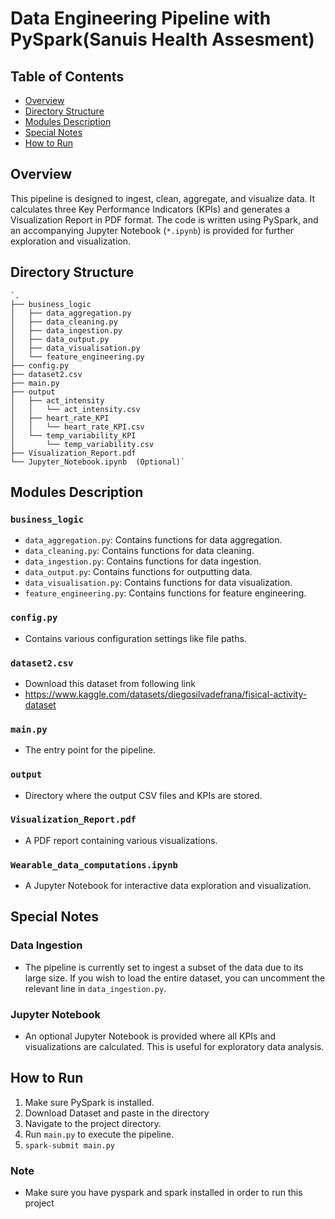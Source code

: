 # Data Engineering Pipeline with PySpark(Sanuis Health Assesment)

## Table of Contents

-   [Overview](https://chat.openai.com/c/8168c398-4d5c-4f26-ab9b-cf7c9228898a#overview)
-   [Directory Structure](https://chat.openai.com/c/8168c398-4d5c-4f26-ab9b-cf7c9228898a#directory-structure)
-   [Modules Description](https://chat.openai.com/c/8168c398-4d5c-4f26-ab9b-cf7c9228898a#modules-description)
-   [Special Notes](https://chat.openai.com/c/8168c398-4d5c-4f26-ab9b-cf7c9228898a#special-notes)
-   [How to Run](https://chat.openai.com/c/8168c398-4d5c-4f26-ab9b-cf7c9228898a#how-to-run)

## Overview

This pipeline is designed to ingest, clean, aggregate, and visualize data. It calculates three Key Performance Indicators (KPIs) and generates a Visualization Report in PDF format. The code is written using PySpark, and an accompanying Jupyter Notebook (`*.ipynb`) is provided for further exploration and visualization.

## Directory Structure

    `.
    ├── business_logic
    │   ├── data_aggregation.py
    │   ├── data_cleaning.py
    │   ├── data_ingestion.py
    │   ├── data_output.py
    │   ├── data_visualisation.py
    │   └── feature_engineering.py
    ├── config.py
    ├── dataset2.csv
    ├── main.py
    ├── output
    │   ├── act_intensity
    │   │   └── act_intensity.csv
    │   ├── heart_rate_KPI
    │   │   └── heart_rate_KPI.csv
    │   └── temp_variability_KPI
    │       └── temp_variability.csv
    ├── Visualization_Report.pdf
    └── Jupyter_Notebook.ipynb  (Optional)` 

## Modules Description

### `business_logic`

-   `data_aggregation.py`: Contains functions for data aggregation.
-   `data_cleaning.py`: Contains functions for data cleaning.
-   `data_ingestion.py`: Contains functions for data ingestion.
-   `data_output.py`: Contains functions for outputting data.
-   `data_visualisation.py`: Contains functions for data visualization.
-   `feature_engineering.py`: Contains functions for feature engineering.

### `config.py`

-   Contains various configuration settings like file paths.

### `dataset2.csv`

-   Download this dataset from following link
- https://www.kaggle.com/datasets/diegosilvadefrana/fisical-activity-dataset

### `main.py`

-   The entry point for the pipeline.

### `output`

-   Directory where the output CSV files and KPIs are stored.

### `Visualization_Report.pdf`

-   A PDF report containing various visualizations.

### `Wearable_data_computations.ipynb`

-   A Jupyter Notebook for interactive data exploration and visualization.

## Special Notes

### Data Ingestion

-   The pipeline is currently set to ingest a subset of the data due to its large size. If you wish to load the entire dataset, you can uncomment the relevant line in `data_ingestion.py`.

### Jupyter Notebook

-   An optional Jupyter Notebook is provided where all KPIs and visualizations are calculated. This is useful for exploratory data analysis.

## How to Run

1.  Make sure PySpark is installed.
2.  Download Dataset and paste in the directory
3.  Navigate to the project directory.
4.  Run `main.py` to execute the pipeline.
5.  `spark-submit main.py`

### Note

 - Make sure you have pyspark and spark installed in order to run this
   project

